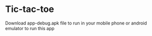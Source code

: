 # Tic-tac-toe

Download app-debug.apk file to run in your mobile phone or android emulator to run this app


